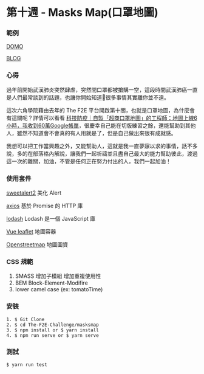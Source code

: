# 第十週 - Masks Map(口罩地圖)

### 範例

[DOMO](https://rexhung0302.github.io/The-F2E-Challenge/masksmap/dist/index.html#/masksmap/index)

[BLOG](#)

### 心得
過年前開始武漢肺炎突然肆虐，突然間口罩都被搶購一空，這段時間武漢肺癌一直是人們最常談到的話題，也讓你開始知道很多事情其實離你並不遠。

這次六角學院藉由去年的 The F2E 平台開啟第十關，也就是口罩地圖，為什麼會有這關呢？詳情可以看看 [科技防疫｜自製「超商口罩地圖」的工程師：地圖上線6小時，我收到60萬Google帳單](https://futurecity.cw.com.tw/article/1239)，很慶幸自己能在切版練習之餘，還能幫助到其他人，雖然不知道會不會真的有人用就是了，但是自己做出來很有成就感。

我想可以把工作當興趣之外，又能幫助人，這就是我一直夢寐以求的事情，話不多說，多的在部落格內解說，讓我們一起祈禱並且盡自己最大的能力幫助彼此，渡過這一次的難關，加油，不管是任何正在努力付出的人，我們一起加油！

### 使用套件
[sweetalert2](https://sweetalert2.github.io/) 美化 Alert

[axios](https://github.com/axios/axios) 基於 Promise 的 HTTP 庫

[lodash](https://www.lodashjs.com/) Lodash 是一個 JavaScript 庫

[Vue leaflet](https://vue2-leaflet.netlify.com/) 地圖容器

[Openstreetmap](https://www.openstreetmap.org/#map=8/23.611/120.768) 地圖圖資

### CSS 規範
1. SMASS 增加子模組 增加重複使用性
2. BEM Block-Element-Modifire
3. lower camel case (ex: tomatoTime)

### 安裝
```
1. $ Git Clone
2. $ cd The-F2E-Challenge/masksmap
3. $ npm install or $ yarn install
4. $ npm run serve or $ yarn serve
```

### 測試
```
$ yarn run test
```